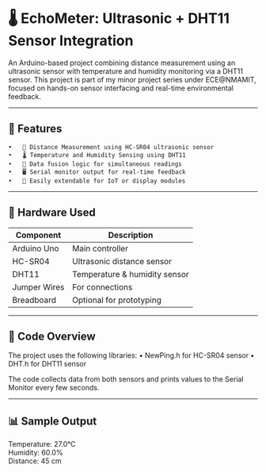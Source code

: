 # 🌡️ EchoMeter: Ultrasonic + DHT11 Sensor Integration

An Arduino-based project combining distance measurement using an ultrasonic sensor with temperature and humidity monitoring via a DHT11 sensor. This project is part of my minor project series under ECE@NMAMIT, focused on hands-on sensor interfacing and real-time environmental feedback.

-----

## 🚀 Features
	•	📏 Distance Measurement using HC-SR04 ultrasonic sensor
	•	🌡️ Temperature and Humidity Sensing using DHT11
	•	🧠 Data fusion logic for simultaneous readings
	•	🖥️ Serial monitor output for real-time feedback
	•	🧩 Easily extendable for IoT or display modules

-----

## 🔧 Hardware Used

| Component      | Description                |
|----------------|----------------------------|
| Arduino Uno    | Main controller            |
| HC-SR04        | Ultrasonic distance sensor |
| DHT11          | Temperature & humidity sensor |
| Jumper Wires   | For connections            |
| Breadboard     | Optional for prototyping   |

-----

## 🧠 Code Overview

The project uses the following libraries:
	•	NewPing.h for HC-SR04 sensor
	•	DHT.h for DHT11 sensor

The code collects data from both sensors and prints values to the Serial Monitor every few seconds.

-----

## 📊 Sample Output

Temperature: 27.0°C  
Humidity: 60.0%  
Distance: 45 cm  
